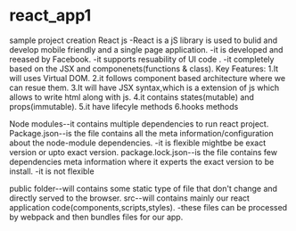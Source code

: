 # react_app1
sample project creation
React js
    -React is a jS library is used to bulid and develop mobile friendly and  a single page application.
    -it is developed and reeased by Facebook.
    -it supports resuability of UI code .
    -it completely based on the JSX and componenets(functions & class).
Key Features:
1.It will uses Virtual DOM.
2.it follows component based architecture where we can resue them.
3.It will have JSX syntax,which is a extension of js which allows to write html along with js.
4.it contains states(mutable) and props(immutable).
5.it have lifecyle methods
6.hooks methods

Node modules--it contains multiple dependencies to run react project.
Package.json--is the file contains all the meta information/configuration about the node-module dependencies.
    -it is flexible mightbe be exact version or upto exact version.
package.lock.json--is the file contains few dependencies meta information where it experts the exact version to   be install.
    -it is not flexible

public folder--will contains some static type of file that don't change and directly served to the browser.
src--will contains mainly our react application code(components,scripts,styles).
    -these files can be processed by webpack and then bundles files for our app.


